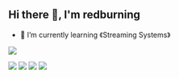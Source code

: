 ## Hi there 👋, I'm redburning

- 🌱 I’m currently learning 《Streaming Systems》

<!--
**redburning/redburning** is a ✨ _special_ ✨ repository because its `README.md` (this file) appears on your GitHub profile.

Here are some ideas to get you started:

- 🔭 I’m currently working on ...
- 🌱 I’m currently learning ...
- 👯 I’m looking to collaborate on ...
- 🤔 I’m looking for help with ...
- 💬 Ask me about ...
- 📫 How to reach me: ...
- 😄 Pronouns: ...
- ⚡ Fun fact: ...
-->


![](https://github-profile-summary-cards.vercel.app/api/cards/profile-details?username=redburning&theme=github)

![](https://github-profile-summary-cards.vercel.app/api/cards/repos-per-language?username=redburning&theme=github)
![](https://github-profile-summary-cards.vercel.app/api/cards/most-commit-language?username=redburning&theme=github)
![](https://github-profile-summary-cards.vercel.app/api/cards/stats?username=redburning&theme=github)
![](https://github-profile-summary-cards.vercel.app/api/cards/productive-time?username=redburning&theme=github)
